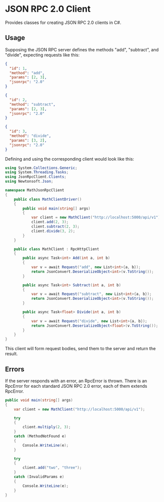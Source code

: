 # JSON RPC 2.0 Client

Provides classes for creating JSON RPC 2.0 clients in C#.

## Usage

Supposing the JSON RPC server defines the methods "add", "subtract", and "divide", expecting requests like this:

```json
{
  "id": 1,
  "method": "add",
  "params": [2, 3],
  "jsonrpc": "2.0"
}

{
  "id": 2,
  "method": "subtract",
  "params": [2, 3],
  "jsonrpc": "2.0"
}

{
  "id": 3,
  "method": "divide",
  "params": [3, 2],
  "jsonrpc": "2.0"
}
```

Defining and using the corresponding client would look like this:

```c#
using System.Collections.Generic;
using System.Threading.Tasks;
using JsonRpcClient.Clients;
using Newtonsoft.Json;

namespace MathJsonRpcClient
{
    public class MathClientDriver()
    {
        public void main(string[] args)
        {
            var client = new MathClient("http://localhost:5000/api/v1");
            client.add(2, 3);
            client.subtract(2, 3);
            client.divide(3, 2);
        }
    }

    public class MathClient : RpcHttpClient
    {
        public async Task<int> Add(int a, int b)
        {
            var v = await Request("add", new List<int>{a, b});
            return JsonConvert.DeserializeObject<int>(v.ToString());
        }

        public async Task<int> Subtract(int a, int b)
        {
            var v = await Request("subtract", new List<int>{a, b});
            return JsonConvert.DeserializeObject<int>(v.ToString());
        }

        public async Task<float> Divide(int a, int b)
        {
            var v = await Request("divide", new List<int>{a, b});
            return JsonConvert.DeserializeObject<float>(v.ToString());
        }
    }
}
```

This client will form request bodies, send them to the server and return the result.

## Errors

If the server responds with an error, an RpcError is thrown. There is an RpcError for each standard JSON RPC 2.0 error,
each of them extends RpcError.

```c#
public void main(string[] args)
{
    var client = new MathClient("http://localhost:5000/api/v1");

    try
    {
        client.multiply(2, 3);
    }
    catch (MethodNotFound e)
    {
        Console.WriteLine(e);
    }

    try
    {
        client.add("two", "three");
    }
    catch (InvalidParams e)
    {
        Console.WriteLine(e);
    }
}
```

